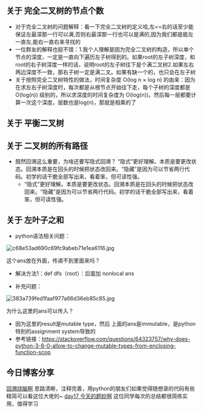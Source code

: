 ## 关于 完全二叉树的节点个数  

- 对于完全二叉树的问题解释：看一下完全二叉树的定义哈,左==右的话至少能保证左最深那一行可以满,否则右最深那一行也可以是满的,因为我们都是能左一直左,能右一直右来寻找的  
- 一位群友的解释也挺不错：1.我个人理解是因为完全二叉树的构造，所以单个节点的深度，一定是一直向下遍历左子树得到的。如果root的左子树深度，和root的右子树深度一样的话，说明root的左子树往下是个满二叉树2.如果左右两边深度不一致，那右子树一定是满二叉。如果有缺一个的，也只会在左子树  
- 关于按照完全二叉树特性的做法，时间复杂度 O(log n × log n) 的由来：因为在求左右子树深度时，每次都是从根节点开始往下走，每个子树的深度都是 O(log(n)) 级别的，所以求深度的时间复杂度为 O(log(n))。然后每一层都要计算一次这个深度，层数也是log(n)，那就是相乘的了  

## 关于 平衡二叉树  

## 关于 二叉树的所有路径  

- 既然回溯这么重要，为啥还要写隐式回溯？ “隐式”更好理解。本质是要更改状态。回溯本质是在回头的时候把状态改回来。“隐藏”是因为可以节省两行代码。初学的话干脆全部写出来，看着笨，但可读性强。
	- “隐式”更好理解。本质是要更改状态。回溯本质是在回头的时候把状态改回来。“隐藏”是因为可以节省两行代码。初学的话干脆全部写出来，看着笨，但可读性强。

## 关于 左叶子之和

- python语法相关问题：

![c68e53ad690c69fc9abeb71e1ea6116.jpg](../../../Attachment/imgs/0000k/1677465747099-d13216d6-eec5-4a93-8bc7-530442f0df9f.webp)

这个ans放在外面，传递不到里面来吗？

-   解决方法1：def dfs（root）：后面加   nonlocal ans

-   补充问题：

![383a739fed1faaf977a66d36eb85c85.jpg](../../../Attachment/imgs/0000k/1677465805971-a47bd233-0ef6-46f4-868b-20b7985bbef9.webp)

为什么这里的ans可以传入？

-   因为这里的result是mutable type，然后 上面的ans是immutable，是python 特别的assignment system导致的
-   参考链接：https://stackoverflow.com/questions/64323757/why-does-python-3-8-0-allow-to-change-mutable-types-from-enclosing-function-scop

## 今日博客分享

[回溯烧脑啊](https://zhuanlan.zhihu.com/p/588586558?)  思路清晰，注释完善，用python的朋友们如果觉得随想录的代码有些精简可以看这位大佬的~ [day17 今天的题妙啊](https://juejin.cn/post/7194773802792779836/) 这位同学每次的总结都很简练实用，值得学习
